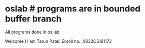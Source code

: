 # oslab  # programs are in bounded buffer branch
All programs done in os lab

Welcome !
I am Tarun Patel.
Enroll no.:  0832CS161173
